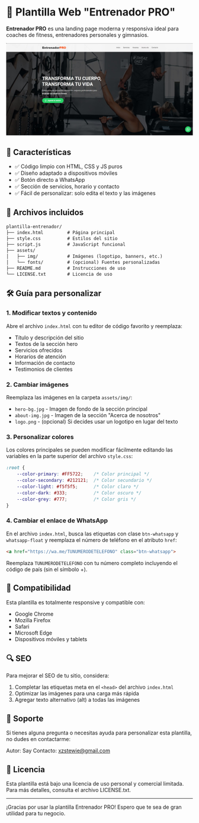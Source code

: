 # 🌟 Plantilla Web "Entrenador PRO"

**Entrenador PRO** es una landing page moderna y responsiva ideal para coaches de fitness, entrenadores personales y gimnasios.

![Vista previa](assets/img/preview.jpg)

## 🚀 Características

- ✅ Código limpio con HTML, CSS y JS puros
- ✅ Diseño adaptado a dispositivos móviles
- ✅ Botón directo a WhatsApp
- ✅ Sección de servicios, horario y contacto
- ✅ Fácil de personalizar: solo edita el texto y las imágenes

## 📁 Archivos incluidos

```
plantilla-entrenador/
├── index.html         # Página principal
├── style.css          # Estilos del sitio
├── script.js          # JavaScript funcional
├── assets/
│   ├── img/           # Imágenes (logotipo, banners, etc.)
│   └── fonts/         # (opcional) Fuentes personalizadas
├── README.md          # Instrucciones de uso
└── LICENSE.txt        # Licencia de uso
```

## 🛠️ Guía para personalizar

### 1. Modificar textos y contenido

Abre el archivo `index.html` con tu editor de código favorito y reemplaza:

- Título y descripción del sitio
- Textos de la sección hero
- Servicios ofrecidos
- Horarios de atención
- Información de contacto
- Testimonios de clientes

### 2. Cambiar imágenes

Reemplaza las imágenes en la carpeta `assets/img/`:

- `hero-bg.jpg` - Imagen de fondo de la sección principal
- `about-img.jpg` - Imagen de la sección "Acerca de nosotros"
- `logo.png` - (opcional) Si decides usar un logotipo en lugar del texto

### 3. Personalizar colores

Los colores principales se pueden modificar fácilmente editando las variables en la parte superior del archivo `style.css`:

```css
:root {
    --color-primary: #FF5722;    /* Color principal */
    --color-secondary: #212121;  /* Color secundario */
    --color-light: #f5f5f5;      /* Color claro */
    --color-dark: #333;          /* Color oscuro */
    --color-grey: #777;          /* Color gris */
}
```

### 4. Cambiar el enlace de WhatsApp

En el archivo `index.html`, busca las etiquetas con clase `btn-whatsapp` y `whatsapp-float` y reemplaza el número de teléfono en el atributo `href`:

```html
<a href="https://wa.me/TUNUMERODETELEFONO" class="btn-whatsapp">
```

Reemplaza `TUNUMERODETELEFONO` con tu número completo incluyendo el código de país (sin el símbolo +).

## 📱 Compatibilidad

Esta plantilla es totalmente responsive y compatible con:

- Google Chrome
- Mozilla Firefox
- Safari
- Microsoft Edge
- Dispositivos móviles y tablets

## 🔍 SEO

Para mejorar el SEO de tu sitio, considera:

1. Completar las etiquetas meta en el `<head>` del archivo `index.html`
2. Optimizar las imágenes para una carga más rápida
3. Agregar texto alternativo (alt) a todas las imágenes

## 📧 Soporte

Si tienes alguna pregunta o necesitas ayuda para personalizar esta plantilla, no dudes en contactarme:

Autor: Say
Contacto: xzstewie@gmail.com

## 📄 Licencia

Esta plantilla está bajo una licencia de uso personal y comercial limitada. Para más detalles, consulta el archivo LICENSE.txt.

---

¡Gracias por usar la plantilla Entrenador PRO! Espero que te sea de gran utilidad para tu negocio.